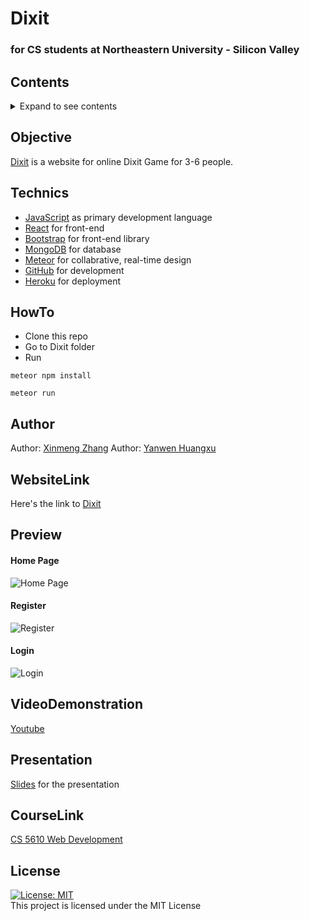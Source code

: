 # Dixit
### for CS students at Northeastern University - Silicon Valley

## Contents
<details><summary>Expand to see contents</summary>
<p>

* **[Objective](#objective)**<br />
* **[Technics](#technics)**<br />
* **[HowTo](#HowTo)**<br />
* **[Author](#author)**<br />
* **[WebsiteLink](#WebsiteLink)**<br />
* **[Preview](#preview)**<br />
* **[VideoDemonstration](#VideoDemonstration)**<br />
* **[Presentation](#presentation)**<br />
* **[CourseLink](#CourseLink)**<br />
* **[License](#license)**<br />

</p>
</details>

## Objective
[Dixit](https://dixitgame2019.herokuapp.com/) is a website for online Dixit Game for 3-6 people.

## Technics
- [JavaScript](https://www.javascript.com/) as primary development language
- [React](https://reactjs.org/) for front-end
- [Bootstrap](https://getbootstrap.com/) for front-end library
- [MongoDB](https://www.mongodb.com/) for database
- [Meteor](https://www.meteor.com/) for collabrative, real-time design
- [GitHub](https://github.com/) for development
- [Heroku](https://www.heroku.com/home) for deployment

## HowTo
- Clone this repo
- Go to Dixit folder
- Run
```
meteor npm install

```
```
meteor run

```

## Author

Author: [Xinmeng Zhang](https://github.com/MengBanana)
Author: [Yanwen Huangxu](https://github.com/YHuangxu)


## WebsiteLink

Here's the link to [Dixit](https://dixitgame2019.herokuapp.com/)

## Preview
#### Home Page
![Home Page]()
#### Register
![Register]()
#### Login
![Login]()


## VideoDemonstration
[Youtube]()

## Presentation
[Slides]() for the presentation

## CourseLink
[CS 5610 Web Development](http://johnguerra.co/classes/webDevelopment_spring_2019/)

## License
[![License: MIT](https://img.shields.io/badge/License-MIT-yellow.svg)](https://opensource.org/licenses/MIT)  
This project is licensed under the MIT License

